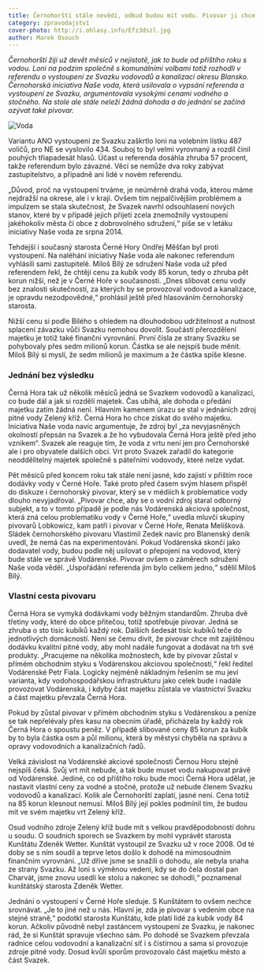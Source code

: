 ```yaml
---
title: Černohorští stále nevědí, odkud budou mít vodu. Pivovar ji chce jedině od Vodárenské
category: zpravodajství
cover-photo: http://i.ohlasy.info/Efz3dszl.jpg
author: Marek Osouch
---
```


*Černohorští žijí už devět měsíců v nejistotě, jak to bude od příštího roku s vodou. Loni na podzim společně s komunálními volbami totiž rozhodli v referendu o vystoupení ze Svazku vodovodů a kanalizací okresu Blansko. Černohorská iniciativa Naše voda, která usilovala o vypsání referenda a vystoupení ze Svazku, argumentovala vysokými cenami vodného a stočného. Na stole ale stále neleží žádná dohoda a do jednání se začíná ozývat také pivovar.*

<img src="http://i.ohlasy.info/Efz3dsz.jpg" alt="Voda" class="img-responsive">

Variantu ANO vystoupení ze Svazku zaškrtlo loni na volebním lístku 487 voličů, pro NE se vyslovilo 434. Souboj to byl velmi vyrovnaný a rozdíl činil pouhých třiapadesát hlasů. Účast u referenda dosáhla zhruba 57 procent, takže referendum bylo závazné. Věcí se nemůže dva roky zabývat zastupitelstvo, a případně ani lidé v novém referendu.

„Důvod, proč na vystoupení trváme, je neúměrně drahá voda, kterou máme nejdražší na okrese, ale i v kraji. Ovšem tím nejpalčivějším problémem a impulzem se stala skutečnost, že Svazek navrhl odsouhlasení nových stanov, které by v případě jejich přijetí zcela znemožnily vystoupení jakéhokoliv města či obce z dobrovolného sdružení,“ píše se v letáku iniciativy Naše voda ze srpna 2014.

Tehdejší i současný starosta Černé Hory Ondřej Měšťan byl proti vystoupení. Na naléhání iniciativy Naše voda ale nakonec referendum vyhlásili sami zastupitelé. Miloš Bílý ze sdružení Naše voda už před referendem řekl, že chtějí cenu za kubík vody 85 korun, tedy o zhruba pět korun nižší, než je v Černé Hoře v současnosti. „Dnes slibovat cenu vody bez znalosti skutečností, za kterých by se provozoval vodovod a kanalizace, je opravdu nezodpovědné,“ prohlásil ještě před hlasováním černohorský starosta.

Nižší cenu si podle Bílého s ohledem na dlouhodobou udržitelnost a nutnost splacení závazku vůči Svazku nemohou dovolit. Součástí přerozdělení majetku je totiž také finanční vyrovnání. První čísla ze strany Svazku se pohybovaly přes sedm milionů korun. Částka se ale nejspíš bude měnit. Miloš Bílý si myslí, že sedm milionů je maximum a že částka spíše klesne.

### Jednání bez výsledku

Černá Hora tak už několik měsíců jedná se Svazkem vodovodů a kanalizací, co bude dál a jak si rozdělí majetek. Čas ubíhá, ale dohoda o předání majetku zatím žádná není. Hlavním kamenem úrazu se stal v jednáních zdroj pitné vody Zelený kříž. Černá Hora ho chce získat do svého majetku. Iniciativa Naše voda navíc argumentuje, že zdroj byl „za nevyjasněných okolností přepsán na Svazek a že ho vybudovala Černá Hora ještě před jeho vznikem“. Svazek ale reaguje tím, že voda z vrtu není jen pro Černohorské ale i pro obyvatele dalších obcí. Vrt proto Svazek zařadil do kategorie neoddělitelný majetek společně s páteřními vodovody, které nelze vydat.
 
Pět měsíců před koncem roku tak stále není jasné, kdo zajistí v příštím roce dodávky vody v Černé Hoře. Také proto před časem svým hlasem přispěl do diskuze i černohorský pivovar, který se v médiích k problematice vody dlouho nevyjadřoval. „Pivovar chce, aby se o vodní zdroj staral odborný subjekt, a to v tomto případě je podle nás Vodárenská akciová společnost, která zná celou problematiku vody v Černé Hoře,“ uvedla mluvčí skupiny pivovarů Lobkowicz, kam patří i pivovar v Černé Hoře, Renata Melíšková. Sládek černohorského pivovaru Vlastimil Zedek navíc pro Blanenský deník uvedl, že nemá čas na experimentování. Pokud Vodárenská skončí jako dodavatel vody, budou podle něj usilovat o přepojení na vodovod, který bude stále ve správě Vodárenské. Pivovar ovšem o záměrech sdružení Naše voda věděl. „Uspořádání referenda jim bylo celkem jedno,“ sdělil Miloš Bílý.

### Vlastní cesta pivovaru
   
Černá Hora se vymyká dodávkami vody běžným standardům. Zhruba dvě třetiny vody, které do obce přitečou, totiž spotřebuje pivovar. Jedná se zhruba o sto tisíc kubíků každý rok. Dalších šedesát tisíc kubíků teče do jednotlivých domácností. Není se čemu divit, že pivovar chce mít zajištěnou dodávku kvalitní pitné vody, aby mohl nadále fungovat a dodávat na trh své produkty. „Pracujeme na několika možnostech, kde by pivovar zůstal v přímém obchodním styku s Vodárenskou akciovou společností,“ řekl ředitel Vodárenské Petr Fiala. Logicky nejméně nákladným řešením se mu jeví varianta, kdy vodohospodářskou infrastrukturu jako celek bude i nadále provozovat Vodárenská, i kdyby část majetku zůstala ve vlastnictví Svazku a část majetku převzala Černá Hora.

Pokud by zůstal pivovar v přímém obchodním styku s Vodárenskou a peníze se tak nepřelévaly přes kasu na obecním úřadě, přicházela by každý rok Černá Hora o spoustu peněz. V případě slibované ceny 85 korun za kubík by to byla částka osm a půl milionu, která by městysi chyběla na správu a opravy vodovodních a kanalizačních řadů.
   
Velká závislost na Vodárenské akciové společnosti Černou Horu stejně nejspíš čeká. Svůj vrt mít nebude, a tak bude muset vodu nakupovat právě od Vodárenské. Jediné, co od příštího roku bude moci Černá Hora udělat, je nastavit vlastní ceny za vodné a stočné, protože už nebude členem Svazku vodovodů a kanalizací. Kolik ale Černohorští zaplatí, jasné není. Cena totiž na 85 korun klesnout nemusí. Miloš Bílý její pokles podmínil tím, že budou mít ve svém majetku vrt Zelený kříž.

Osud vodního zdroje Zelený kříž bude mít s velkou pravděpodobností dohru u soudu. O soudních sporech se Svazkem by mohl vyprávět starosta Kunštátu Zdeněk Wetter. Kunštát vystoupil ze Svazku už v roce 2008. Od té doby se s ním soudil a teprve letos došlo k dohodě na mimosoudním finančním vyrovnání. „Už dříve jsme se snažili o dohodu, ale nebyla snaha ze strany Svazku. Až loni s výměnou vedení, kdy se do čela dostal pan Charvát, jsme znovu usedli ke stolu a nakonec se dohodli,“ poznamenal kunštátský starosta Zdeněk Wetter.

Jednání o vystoupení v Černé Hoře sleduje. S Kunštátem to ovšem nechce srovnávat. „Je to jiné než u nás. Hlavní je, zda je pivovar s vedením obce na stejné straně,“ podotkl starosta Kunštátu, kde platí lidé za kubík vody 84 korun. Ačkoliv původně nebyl zastáncem vystoupení ze Svazku, je nakonec rád, že si Kunštát spravuje všechno sám. Po dohodě se Svazkem převzala radnice celou vodovodní a kanalizační síť i s čistírnou a sama si provozuje zdroje pitné vody. Dosud kvůli sporům provozovalo část majetku město a část Svazek. 


